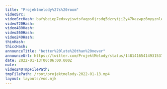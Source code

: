```yaml
---
title: "Projektmelody%27s%20room"
videoSrc: 
videoSrcHash: bafybeiep7edxvyjswtsfaqos6jrsdq5dzrytji2y47kazwpz6myyznleae?filename=projektmelody-chaturbate-2022-01-13.mp4
video720Hash: 
video480Hash: 
video360Hash: 
video240Hash: 
thinHash: 
thiccHash: 
announceTitle: "better%20late%20than%20never"
announceUrl: https://twitter.com/ProjektMelody/status/1481416541493153795
date: 2022-01-13T00:06:00.000Z
note: 
video240TmpFilePath: 
tmpFilePath: /root/projektmelody-2022-01-13.mp4
layout: layouts/vod.njk
---
```

